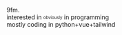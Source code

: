 9fm.  
interested in <sub><sup>obviously</sup></sub> in programming  
mostly coding in python+vue+tailwind  
